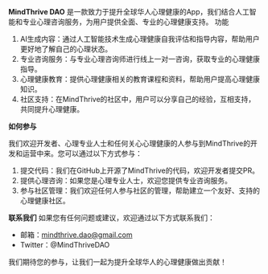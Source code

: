 **MindThrive DAO**
是一款致力于提升全球华人心理健康的App，我们结合人工智能和专业心理咨询服务，为用户提供全面、专业的心理健康支持。
功能

1. AI生成内容：通过人工智能技术生成心理健康自我评估和指导内容，帮助用户更好地了解自己的心理状态。
2. 专业咨询服务：与专业心理咨询师进行线上一对一咨询，获取专业的心理健康指导。
3. 心理健康教育：提供心理健康相关的教育课程和资料，帮助用户提高心理健康知识。
4. 社区支持：在MindThrive的社区中，用户可以分享自己的经验，互相支持，共同提升心理健康。

**如何参与**

我们欢迎开发者、心理专业人士和任何关心心理健康的人参与到MindThrive的开发和运营中来。您可以通过以下方式参与：
1. 提交代码：我们在GitHub上开源了MindThrive的代码，欢迎开发者提交PR。
2. 提供心理咨询：如果您是心理专业人士，欢迎您提供专业咨询服务。
3. 参与社区管理：我们欢迎任何人参与社区的管理，帮助建立一个友好、支持的心理健康社区。

**联系我们**
如果您有任何问题或建议，欢迎通过以下方式联系我们：
* 邮箱：mindthrive.dao@gmail.com
* Twitter：@MindThriveDAO

我们期待您的参与，让我们一起为提升全球华人的心理健康做出贡献！

